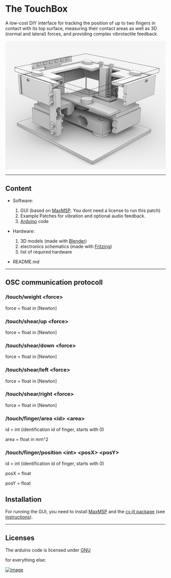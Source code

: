 # The TouchBox
A low-cost DIY interface for tracking the position of up to two fingers in contact with its top surface, measuring their contact areas as well as 3D (normal and lateral) forces, and providing complex vibrotactile feedback.

![image](rendering.png)

---

## Content

* Software:
	
	1. GUI (based on [MaxMSP](https://cycling74.com). You dont need a license to run this patch)
	2. Example Patches for vibration and optional audio feedback.
	3. [Arduino](http://arduino.cc/) code

* Hardware:
	1. 3D models (made with [Blender](https://blender.org))
	2. electronics schematics (made with [Fritzing](http://fritzing.org))
	3. list of required hardware
	
* README.md

---

## OSC communication protocoll

### /touch/weight \<force> 
force = float in [Newton]

### /touch/shear/up \<force>
force = float in [Newton]

### /touch/shear/down \<force>
force = float in [Newton]

### /touch/shear/left \<force>
force = float in [Newton]

### /touch/shear/right \<force>
force = float in [Newton]

### /touch/finger/area \<id> \<area>
id = int (identification id of finger, starts with 0)

area = float in mm^2

### /touch/finger/position \<int> \<posX> \<posY>
id = int (identification id of finger, starts with 0)

posX = float

posY = float 


## Installation

For running the GUI, you need to install [MaxMSP](https://cycling74.com) and the [cv.jit package](http://jmpelletier.com/cvjit/) (see [instructions](https://docs.cycling74.com/max7/vignettes/packages)).

---

## Licenses

The arduino code is licensed under [GNU](http://www.gnu.org/licenses/) 

for everything else:  

<a rel="license" href="http://creativecommons.org/licenses/by-sa/4.0/">![image](https://i.creativecommons.org/l/by-sa/4.0/88x31.png)</a>
